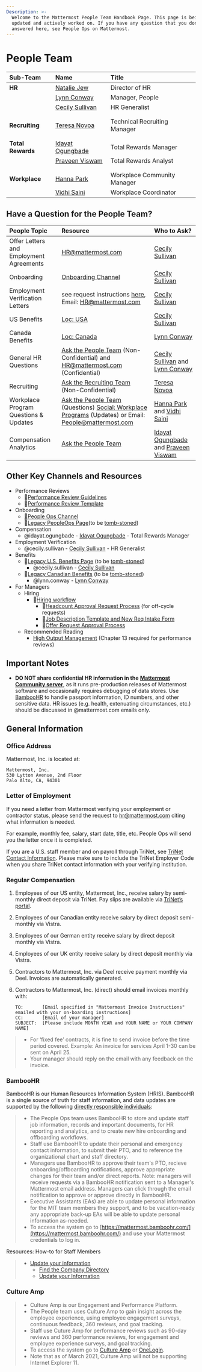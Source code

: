 ```yaml
---
Description: >-
  Welcome to the Mattermost People Team Handbook Page. This page is being
  updated and actively worked on. If you have any question that you don't see
  answered here, see People Ops on Mattermost.
---
```


# People Team

| Sub-Team | Name | Title |
| :--- | :--- | :--- |
| **HR** | [Natalie Jew](https://community.mattermost.com/core/messages/natalie.jew) |Director of HR|
|  | [Lynn Conway](https://community.mattermost.com/core/messages/lynn.conway) | Manager, People |
|  |[Cecily Sullivan](https://community.mattermost.com/core/messages/cecily.sullivan) | HR Generalist |
|  |  |  |
|  |  |  |
| **Recruiting** | [Teresa Novoa](https://community.mattermost.com/core/messages/teresa.novoa) | Technical Recruiting Manager |
|  |  |  |
|  |  |  |
| **Total Rewards** | [Idayat Ogungbade](https://community.mattermost.com/core/messages/idayat.ogungbade) |Total Rewards Manager  |
|  | [Praveen Viswam](https://community.mattermost.com/core/messages/praveen.viswam) |Total Rewards Analyst  |
|  |  |  |
|  |  |  |
| **Workplace** | [Hanna Park](https://community.mattermost.com/core/messages/hanna.park) |Workplace Community Manager  |
|  | [Vidhi Saini](https://community.mattermost.com/core/messages/vidhi.saini) |Workplace Coordinator  |



## Have a Question for the People Team?

| People Topic | Resource | Who to Ask?|
| :--- | :--- | :--- |
| Offer Letters and Employment Agreements | HR@mattermost.com |[Cecily Sullivan](https://community.mattermost.com/core/messages/cecily.sullivan) |
| Onboarding | [Onboarding Channel](https://community.mattermost.com/private-core/channels/onboarding) | [Cecily Sullivan](https://community.mattermost.com/core/messages/cecily.sullivan) | [Cecily Sullivan](https://community.mattermost.com/core/messages/cecily.sullivan) |
| Employment Verification Letters | see request instructions [here](https://handbook.mattermost.com/operations/workplace/people#letter-of-employment), Email: HR@mattermost.com |[Cecily Sullivan](https://community.mattermost.com/core/messages/cecily.sullivan) |
| US Benefits | [Loc: USA](https://community.mattermost.com/private-core/channels/loc-usa) | [Cecily Sullivan](https://community.mattermost.com/core/messages/cecily.sullivan)|
| Canada Benefits | [Loc: Canada](https://community.mattermost.com/private-core/channels/loc-canada) | [Lynn Conway](https://community.mattermost.com/core/messages/lynn.conway)|
| General HR Questions | [Ask the People Team](https://community.mattermost.com/private-core/channels/ask-people-team) (Non-Confidential) and HR@mattermost.com (Confidential)| [Cecily Sullivan](https://community.mattermost.com/core/messages/cecily.sullivan) and [Lynn Conway](https://community.mattermost.com/core/messages/lynn.conway)|
|Recruiting | [Ask the Recruiting Team](https://community.mattermost.com/private-core/channels/ask-the-recruiting-team) (Non-Confidential) | [Teresa Novoa](https://community.mattermost.com/core/messages/teresa.novoa) | Technical Recruiting Manager |
| Workplace Program Questions & Updates |  [Ask the People Team](https://community.mattermost.com/private-core/channels/ask-people-team) (Questions) [Social: Workplace Programs](https://community.mattermost.com/private-core/channels/social) (Updates) or Email: People@mattermost.com|[Hanna Park](https://community.mattermost.com/core/messages/hanna.park) and [Vidhi Saini](https://community.mattermost.com/core/messages/vidhi.saini) |
| Compensation Analytics | [Ask the People Team](https://community.mattermost.com/private-core/channels/ask-people-team) | [Idayat Ogungbade](https://community.mattermost.com/core/messages/idayat.ogungbade) and [Praveen Viswam](https://community.mattermost.com/core/messages/praveen.viswam) |


## Other Key Channels and Resources

* Performance Reviews
  * 📁[Performance Review Guidelines](https://handbook.mattermost.com/operations/people/performance-reviews-50)
  * 📁[Performance Review Template](https://docs.google.com/document/d/1tTPTp8JC3pUp0kPo2AAUg6XETbURB_bU8f3EOpvKRr0/edit#heading=h.hu5vu6dn98iw)
* Onboarding
  * [💬](https://emojipedia.org/speech-balloon/)[People Ops Channel](https://community.mattermost.com/private-core/channels/people-ops)
  * 📁[Legacy PeopleOps Page](https://docs.mattermost.com/process/people-ops.html)\(to be [tomb-stoned](../../../company/about-mattermost/list-of-terms.md#tomb-stoned)\)
* Compensation
  * @idayat.ogungbade - [Idayat Ogungbade](https://community.mattermost.com/core/messages/idayat.ogungbade) - Total Rewards Manager 
* Employment Verification
  * @cecily.sullivan - [Cecily Sullivan](https://community.mattermost.com/core/messages/cecily.sullivan) - HR Generalist 
* Benefits
  * 📁[Legacy U.S. Benefits Page](https://docs.mattermost.com/process/benefits-us.html) \(to be [tomb-stoned](../../../company/about-mattermost/list-of-terms.md#tomb-stoned)\)
    * @cecily.sullivan - [Cecily Sullivan](https://community.mattermost.com/core/messages/cecily.sullivan) 
  * 📁[Legacy Canadian Benefits](https://docs.mattermost.com/process/benefits-canada.html) \(to be [tomb-stoned](../../../company/about-mattermost/list-of-terms.md#tomb-stoned)\) 
    * @lynn.conway - [Lynn Conway](https://community.mattermost.com/core/messages/lynn.conway) 
* For Managers
  * Hiring
    * 📁[Hiring workflow ](https://docs.google.com/document/d/1EBIoL0kHqj2S3DtwAz9FvDgYDljZ5KoQpAnYePO84s8/edit)
      * 📁[Headcount Approval Request Process](https://docs.google.com/document/d/1vohRHTceNWGXV9IaPcb7o2u0fZ7R3fM1I9bnFSCzkLM/edit) \(for off-cycle requests\)
      * 📁[Job Description Template and New Req Intake Form](https://docs.google.com/document/d/1rpTI2NKu4H_781vpx_eD9Fku7go4gGDs1P7bJAMQvAU/edit)
      * 📁[Offer Request Approval Process](https://docs.google.com/document/d/13qedU9kGdn9_d1WHK2oSAKxRvO6ajIGKXI2DEQ--b7M/edit)
  * Recommended Reading
    * [High Output Management](https://www.amazon.ca/High-Output-Management-Andrew-Grove/dp/0679762884/ref=sr_1_1?gclid=Cj0KCQiAgKzwBRCjARIsABBbFuhEwL6hICB9wZgtYrZB20TBTbJu7StCEKQlNqfmnQV-EhDY2E6RKS0aApHwEALw_wcB&hvadid=229973645505&hvdev=c&hvlocphy=9000907&hvnetw=g&hvpos=1t1&hvqmt=e&hvrand=3473960203373967416&hvtargid=aud-749227636460%3Akwd-297473118671&hydadcr=22457_10105506&keywords=high+output+management&qid=1577810900&sr=8-1) \(Chapter 13 required for performance reviews\)

## Important Notes

* **DO NOT share confidential HR information in the** [**Mattermost Community server**](http://community.mattermost.com), as it runs pre-production releases of Mattermost software and occasionally requires debugging of data stores. Use [BambooHR](https://mattermost.bamboohr.com/) to handle passport information, ID numbers, and other sensitive data. HR issues \(e.g. health, extenuating circumstances, etc.\) should be discussed in @mattermost.com emails only.

## General Information

### Office Address

Mattermost, Inc. is located at:

```text
Mattermost, Inc.
530 Lytton Avenue, 2nd Floor
Palo Alto, CA, 94301
```

### Letter of Employment

If you need a letter from Mattermost verifying your employment or contractor status, please send the request to [hr@mattermost.com](mailto:hr0mattermost.com) citing what information is needed.

For example, monthly fee, salary, start date, title, etc. People Ops will send you the letter once it is completed.

If you are a U.S. staff member and on payroll through TriNet, see [TriNet Contact Information](https://drive.google.com/file/d/15AdHLRB9CvMbeUStJ8laqlDJwPZZ2RT-/view?usp=sharing). Please make sure to include the TriNet Employer Code when you share TriNet contact information with your verifying institution.

### Regular Compensation

1. Employees of our US entity, Mattermost, Inc., receive salary by semi-monthly direct deposit via TriNet. Pay slips are available via [TriNet’s portal](https://www.hrpassport.com/).
2. Employees of our Canadian entity receive salary by direct deposit semi-monthly via Vistra.
3. Employees of our German entity receive salary by direct deposit monthly via Vistra. 
4. Employees of our UK entity receive salary by direct deposit monthly via Vistra. 
5. Contractors to Mattermost, Inc. via Deel receive payment monthly via Deel. Invoices are automatically generated. 
6. Contractors to Mattermost, Inc. (direct) should email invoices monthly with:

   ```text
   TO:       [Email specified in "Mattermost Invoice Instructions" emailed with your on-boarding instructions]
   CC:       [Email of your manager]
   SUBJECT:  [Please include MONTH YEAR and YOUR NAME or YOUR COMPANY NAME]
   ```
   
> * For ‘fixed fee’ contracts, it is fine to send invoice before the time period covered. Example: An invoice for services April 1-30 can be sent on April 25.
> * Your manager should reply on the email with any feedback on the invoice.

### BambooHR

BambooHR is our Human Resources Information System \(HRIS\). BambooHR is a single source of truth for staff information, and data updates are supported by the following [directly responsible individuals](https://handbook.mattermost.com/company/about-mattermost/list-of-terms#dri):

> * The People Ops team uses BambooHR to store and update staff job information, records and important documents, for HR reporting and analytics, and to create new hire onboarding and offboarding workflows.
> * Staff use BambooHR to update their personal and emergency contact information, to submit their PTO, and to reference the organizational chart and staff directory.
> * Managers use BambooHR to approve their team's PTO, recieve onboarding/offboarding notifications, approve appropriate changes for their team and/or direct reports. Note: managers will receive requests via a BambooHR notification sent to a Manager's Mattermost email address. Managers can click through the email notification to approve or approve directly in BambooHR. 
> * Executive Assistants \(EAs\) are able to update personal information for the MlT team members they support, and to be vacation-ready any appropriate back-up EAs will be able to update personal information as-needed. 
> * To access the system go to [https://mattermost.bamboohr.com/](https://mattermost.bamboohr.com/) and use your Mattermost credentials to log in.

Resources: How-to for Staff Members

> * [Update your information](https://help.bamboohr.com/hc/en-us/sections/206084487-Managing-Your-Information)
>   * [Find the Company Directory](https://help.bamboohr.com/hc/en-us/articles/216836007)
>   * [Update your Information](https://help.bamboohr.com/hc/en-us/articles/227321928-Employee-Access-Manual)

### Culture Amp

> * Culture Amp is our Engagement and Performance Platform.
> * The People team uses Culture Amp to gain insight across the employee experience, using employee engagement surveys, continuous feedback, 360 reviews, and goal tracking.
> * Staff use Cuture Amp for performance reviews such as 90-day reviews and 360 performance reviews, for engagement and employee experience surveys, and goal tracking.
> * To access the system go to [Culture Amp](https://mattermost.cultureamp.com) or [OneLogin](https://mattermost.onelogin.com).
> * Note that as of March 2021, Culture Amp will not be supporting Internet Explorer 11.

